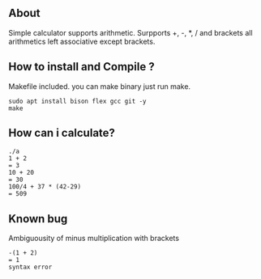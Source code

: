 ## About

Simple calculator supports arithmetic.
Surpports +, -, *, / and brackets
all arithmetics left associative except brackets.

## How to install and Compile ?

Makefile included. you can make binary just run make.
```
sudo apt install bison flex gcc git -y
make
```
## How can i calculate?

```
./a
1 + 2
= 3
10 + 20
= 30
100/4 + 37 * (42-29)
= 509
```

## Known bug

Ambiguousity of minus multiplication with brackets

```
-(1 + 2)
= 1
syntax error
```

